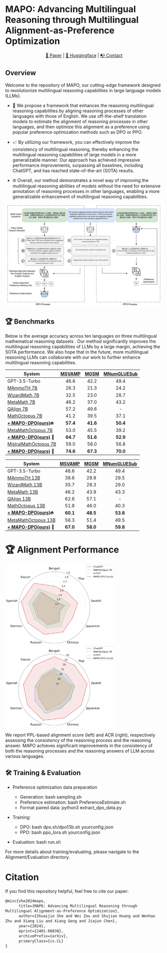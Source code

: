 # MAPO: Advancing Multilingual Reasoning through Multilingual Alignment-as-Preference Optimization
<p align="center">
  <a href="https://arxiv.org/abs/2401.06838"> 📃 Paper</a> | 
  <a href="https://huggingface.co/kevinpro"> 🤗 Huggingface</a> | 
  <a href="https://ricardokevins.github.io/"> 📭 Contact</a> 
</p>

## Overview

Welcome to the repository of MAPO, our cutting-edge framework designed to revolutionize multilingual reasoning capabilities in large language models (LLMs). 

* 🚀 We propose a framework that enhances the reasoning multilingual reasoning capabilities by aligning reasoning processes of other languages with those of English. We use off-the-shelf translation models to estimate the alignment of reasoning processes in other languages, and then optimize this alignment as a preference using popular preference optimization methods such as DPO or PPO.

* 📈 By utilizing our framework, you can effectively improve the consistency of multilingual reasoning, thereby enhancing the multilingual reasoning capabilities of large models in a more generalizable manner. Our approach has achieved impressive performance improvements, surpassing all baselines, including ChatGPT, and has reached state-of-the-art (SOTA) results.

* 🌐 Overall, our method demonstrates a novel way of improving the multilingual reasoning abilities of models without the need for extensive annotation of reasoning processes in other languages,  enabling a more generalizable enhancement of multilingual reasoning capabilities.














![](/fig/Alignv2.png)






## :trophy: Benchmarks

Below is the average accuracy across ten languages on three multilingual mathematical reasoning datasets . Our method significantly improves the multilingual reasoning capabilities of LLMs by a large margin, achieving the SOTA performance. We also hope that in the future, more multilingual reasoning LLMs can collaborate with our work to further enhance multilingual reasoning capabilities.

<table>
    <thead>
        <tr>
            <th>System</th>
            <th><a href="https://huggingface.co/datasets/Mathoctopus/MSVAMP">MSVAMP</a></th>
            <th><a href="https://huggingface.co/datasets/juletxara/mgsm">MGSM</a></th>
            <th><a href="https://huggingface.co/datasets/Mathoctopus/MSVAMP">MNumGLUESub</a></th>
        </tr>
    </thead>
    <tbody>
        <tr>
            <td>GPT-3.5-Turbo</td>
            <td style="text-align: center;">46.6</td>
            <td style="text-align: center;">42.2</td>
            <td style="text-align: center;">49.4</td>
        </tr>
        <tr>
            <td><a href="https://huggingface.co/TIGER-Lab/MAmmoTH-7B">MAmmoTH 7B</a></td>
            <td style="text-align: center;">26.3</td>
            <td style="text-align: center;">21.3</td>
            <td style="text-align: center;">24.2</td>
        </tr>
        <tr>
            <td><a href="https://huggingface.co/WizardLM/WizardMath-7B-V1.1">WizardMath 7B</a></td>
            <td style="text-align: center;">32.5</td>
            <td style="text-align: center;">23.0</td>
            <td style="text-align: center;">28.7</td>
        </tr>
        <tr>
            <td><a href="https://huggingface.co/meta-math/MetaMath-7B-V1.0">MetaMath 7B</a></td>
            <td style="text-align: center;">46.2</td>
            <td style="text-align: center;">37.0</td>
            <td style="text-align: center;">43.2</td>
        </tr>
        <!-- <tr>
           <td colspan="5" style="text-align: center;"> MathOctopus 7B</td>
        </tr> -->
        <tr>
            <td><a href="https://huggingface.co/Wenhao97/QAlign-MetaMathQA-7B">QAlign 7B</a></td>
            <td style="text-align: center;">57.2</td>
            <td style="text-align: center;">49.6</td>
            <td style="text-align: center;">-</td>
        </tr>
        <tr>
            <td><a href="https://huggingface.co/Mathoctopus/Parallel_7B">MathOctopus 7B</a></td>
            <td style="text-align: center;">41.2</td>
            <td style="text-align: center;">39.5</td>
            <td style="text-align: center;">37.1</td>
        </tr>
        <!-- <tr> (ours)
            <td>+ m-RFT</td>
            <td style="text-align: center;">48.7</td>
            <td style="text-align: center;">34.4</td>
            <td style="text-align: center;">45.4</td>
        </tr> -->
        <tr>
            <td><strong><a href="https://huggingface.co/kevinpro/MathOctopus-MAPO-DPO-7B">+ MAPO-DPO(ours)</a>🔥</strong></td>
            <td style="text-align: center;"><strong>57.4</strong></td>
            <td style="text-align: center;"><strong>41.6</strong></td>
            <td style="text-align: center;"><strong>50.4</strong></td>
        </tr> 
        <!-- <tr>
           <td colspan="5" style="text-align: center;">MetaMathOctopus 7B</td>
        </tr> -->
        <tr>
            <td><a href="https://huggingface.co/kevinpro/MetaMathOctopus-7B">MetaMathOctopus 7B</a></td>
            <td style="text-align: center;">53.0</td>
            <td style="text-align: center;">45.5</td>
            <td style="text-align: center;">39.2</td>
        </tr>
        <!-- <tr>
            <td>+ m-RFT</td>
            <td style="text-align: center;">56.7</td>
            <td style="text-align: center;">41.4</td>
            <td style="text-align: center;">51.7</td>
        </tr> -->
        <tr>
           <td><strong><a href="https://huggingface.co/kevinpro/MetaMathOctopus-MAPO-DPO-7B">+ MAPO-DPO(ours)</a> 👑</strong></td>
            <td style="text-align: center;"><strong>64.7</strong></td>
            <td style="text-align: center;"><strong>51.6</strong></td>
            <td style="text-align: center;"><strong>52.9</strong></td>
        </tr>
                <tr>
            <td><a href="https://huggingface.co/kevinpro/MistralMathOctopus-7B">MistralMathOctopus 7B</a></td>
            <td style="text-align: center;">59.0</td>
            <td style="text-align: center;">58.0</td>
            <td style="text-align: center;">56.8</td>
        </tr>
        <!-- <tr>
            <td>+ m-RFT</td>
            <td style="text-align: center;">56.7</td>
            <td style="text-align: center;">41.4</td>
            <td style="text-align: center;">51.7</td>
        </tr> -->
        <tr>
           <td><strong><a href="https://huggingface.co/kevinpro/MistralMathOctopus-MAPO-DPO-7B">+ MAPO-DPO(ours)</a> 👑</strong></td>
            <td style="text-align: center;"><strong>74.6</strong></td>
            <td style="text-align: center;"><strong>67.3</strong></td>
            <td style="text-align: center;"><strong>70.0</strong></td>
        </tr>
    </tbody>
</table>


<table>
    <thead>
        <tr>
            <th>System</th>
            <th><a href="https://huggingface.co/datasets/Mathoctopus/MSVAMP">MSVAMP</a></th>
            <th><a href="https://huggingface.co/datasets/juletxara/mgsm">MGSM</a></th>
            <th><a href="https://huggingface.co/datasets/Mathoctopus/MSVAMP">MNumGLUESub</a></th>
        </tr>
    </thead>
    <tbody>
        <tr>
            <td>GPT-3.5-Turbo</td>
            <td style="text-align: center;">46.6</td>
            <td style="text-align: center;">42.2</td>
            <td style="text-align: center;">49.4</td>
        </tr>
        <tr>
            <td><a href="https://huggingface.co/TIGER-Lab/MAmmoTH-13B">MAmmoTH 13B</a></td>
            <td style="text-align: center;">38.6</td>
            <td style="text-align: center;">28.9</td>
            <td style="text-align: center;">29.5</td>
        </tr>
        <tr>
            <td><a href="https://huggingface.co/WizardLM/WizardMath-13B-V1.1">WizardMath 13B</a></td>
            <td style="text-align: center;">35.7</td>
            <td style="text-align: center;">28.3</td>
            <td style="text-align: center;">29.0</td>
        </tr>
        <tr>
            <td><a href="https://huggingface.co/meta-math/MetaMath-13B-V1.0">MetaMath 13B</a></td>
            <td style="text-align: center;">46.2</td>
            <td style="text-align: center;">43.9</td>
            <td style="text-align: center;">43.3</td>
        </tr>
        <!-- <tr>
           <td colspan="5" style="text-align: center;"> MathOctopus 7B</td>
        </tr> -->
                <tr>
            <td><a href="https://huggingface.co/Wenhao97/QAlign-MetaMathQA-13B">QAlign 13B</a></td>
            <td style="text-align: center;">62.6</td>
            <td style="text-align: center;">57.1</td>
            <td style="text-align: center;">-</td>
        </tr>
        <tr>
            <td><a href="https://huggingface.co/Mathoctopus/Parallel_13B">MathOctopus 13B</a></td>
            <td style="text-align: center;">51.8</td>
            <td style="text-align: center;">46.0</td>
            <td style="text-align: center;">40.3</td>
        </tr>
        <!-- <tr>
            <td>+ m-RFT</td>
            <td style="text-align: center;">48.7</td>
            <td style="text-align: center;">34.4</td>
            <td style="text-align: center;">45.4</td>
        </tr> -->
        <tr>
            <td><strong><a href="https://huggingface.co/kevinpro/MathOctopus-MAPO-DPO-13B">+ MAPO-DPO(ours)</a>🔥</strong></td>
            <td style="text-align: center;"><strong>60.1</strong></td>
            <td style="text-align: center;"><strong>48.5</strong></td>
            <td style="text-align: center;"><strong>53.8</strong></td>
        </tr> 
        <!-- <tr>
           <td colspan="5" style="text-align: center;">MetaMathOctopus 7B</td>
        </tr> -->
        <tr>
            <td><a href="https://huggingface.co/kevinpro/MetaMathOctopus-13B">MetaMathOctopus 13B</a></td>
            <td style="text-align: center;">56.3</td>
            <td style="text-align: center;">51.4</td>
            <td style="text-align: center;">49.5</td>
        </tr>
        <!-- <tr>
            <td>+ m-RFT</td>
            <td style="text-align: center;">56.7</td>
            <td style="text-align: center;">41.4</td>
            <td style="text-align: center;">51.7</td>
        </tr> -->
        <tr>
           <td><strong><a href="https://huggingface.co/kevinpro/MetaMathOctopus-MAPO-DPO-13B">+ MAPO-DPO(ours)</a> 👑</strong></td>
            <td style="text-align: center;"><strong>67.0</strong></td>
            <td style="text-align: center;"><strong>58.0</strong></td>
            <td style="text-align: center;"><strong>59.8</strong></td>
        </tr>
    </tbody>
</table>


<!-- |        System          | [mSVAMP](https://huggingface.co/datasets/Mathoctopus/MSVAMP)| [mGSM](https://huggingface.co/datasets/juletxara/mgsm) |  [mNumGLUESub](https://huggingface.co/datasets/Mathoctopus/MSVAMP) | Download |
|--------------------------|:----:|:----:|:------:|:--------:|
| ChatGPT Zero-shot |        46.6    |      42.2                 | 49.4 |   -   |
| MathOctopus 7B |        41.2    |      39.5                 | 37.1 |   [link](https://huggingface.co/Mathoctopus/Parallel_7B)   |
| + MultiLingual-RFT |        48.7    |      34.4                 | 45.4 |   [link](https://huggingface.co/kevinpro/MAPO-MultiLingual-RFT-Baseline)   |
| **+ MAPO-DPO(ours)** |        **57.4**    |      **41.6**                 | **50.4** |   [link](https://huggingface.co/kevinpro/MAPO-DPO-7B)   |
|-------|-------|-------|
| MetaMathOctopus 7B |         53.0    |      45.5                 | 39.2 |   [link](https://huggingface.co/Mathoctopus/Parallel_7B)   |
| + MultiLingual-RFT |        56.7    |      41.4                 | 51.7 |   [link](https://huggingface.co/kevinpro/MAPO-MultiLingual-RFT-Baseline)   |
| **+ MAPO-DPO(ours)** |        **64.7**    |      **51.6**                 | **52.9** |   [link](https://huggingface.co/kevinpro/MAPO-DPO-7B)   | -->





<!-- ## Overall Result on Out-Domain Benchmark: [mSVAMP](https://huggingface.co/datasets/Mathoctopus/MSVAMP)  -->

<!-- |  Model                        | Bn      | Th      | Sw      | Ja      | Zh      | Ru      | De      | Es      | Fr      | Avg.      | En |
|:--------------------------------|:--------|:--------|:--------|:--------|:--------|:--------|:--------|:--------|:--------|:--------|:--------|
| **MAPO-DPO(ours)**         |  **48.8**  |   **55.2**  |   **56.0**  |   **60.3**  |   **58.8**  |   **58.3**  |  **58.1**  |   **59.7**  |   **60.8**  |   **57.3**  |  **58.4** | 
| MathOctopus|  27.7  | 35.9  | 39.4  | 41.6  | 42.7  | 44.2  | 44.0  | 45.1  | 45.3  | 40.7  | 46.4   |
| MultiLingual-RFT    | 37.9  | 46.4  | 46.4  | 49.6  | 50.8  | 50.4  | 50.7  | 51.6  | 53.4  | 48.6  | 49.4    |
|  ChatGPT Zero-shot         | 29.9  | 40.8  | 44.3  | 44.0  | 47.9  | 48.4  | 51.2  | 52.4  | 50.1  | 45.4  | 53.8   | -->

<!-- ## Overall Result on In-Domain Benchmark: [mMGSM](https://huggingface.co/datasets/Mathoctopus/MSVAMP)  -->

<!-- |  Model                        | Bn      | Th      | Sw      | Ja      | Zh      | Ru      | De      | Es      | Fr      | Avg.      | En |
|:--------------------------------|:--------|:--------|:--------|:--------|:--------|:--------|:--------|:--------|:--------|:--------|:--------|
| **MAPO-DPO(ours)**         |  **30.8**  | **38.0**  | **37.6**  | **45.2**  | **47.2**  | **42.0**  | **45.2**  | **43.2**  | **40.8**  | **41.1**  | 45.6 | 
| MathOctopus|  29.2 | 33.6 | 36.4 | 35.2 | 39.2 | 38.8 | 44.8 | 42.4 | 43. | 38.1 | **52.0**   |
| MultiLingual-RFT    | 25.6 | 31.2 | 28.8 | 34.0 | 39.2 | 36.0 | 34.8 | 34.4 | 36.4 | 33.4 | 43.2    |
|  ChatGPT Zero-shot         | 31.2  | 38.0  | 40.0  | 36.0  | 44.0  | 43.2  | 46.0  | 47.2  | 41.6  | 40.8  | 54.4 -->

<!-- ## Overall Result on In-Domain Benchmark: [mNumGLUESub](https://huggingface.co/datasets/Mathoctopus/MSVAMP)  -->

<!-- |  Model                        | Bn      | Th      | Sw      | Ja      | Zh      | Ru      | De      | Es      | Fr      | Avg.      | En |
|:--------------------------------|:--------|:--------|:--------|:--------|:--------|:--------|:--------|:--------|:--------|:--------|:--------|
| **MAPO-DPO(ours)**         | **41.8** | **45.8** | **46.9** | **52.9** | **54.4** | **49.9** | **50.7** | **54.0** | **51.4** | **49.8** | **55.9** | 
| MathOctopus|   26.6 | 30.9 | 34.3 | 40.9 | 44.4 | 36.0 | 32.6 | 42.0 | 36.2 | 36.0 | 46.9 |
| MultiLingual-RFT    | 38.0 | 42.9 | 41.8 | 48.2 | 51.6 | 45.2 | 42.9 | 49.3 | 42.9 | 44.8 | 51.2    |
|  ChatGPT Zero-shot         | 36.2 | 42.6 | 47.2 | 58.1 | 60.6 | 42.6 | 41.5 | 54.9 | 39.4 | 47.0 | 70.6 | -->





# :trophy: Alignment Performance

<p float="left">
  <img src="/fig/Alignment.png" alt="Alt text for image 1" width="350" />
  <img src="/fig/ARC.png" alt="Alt text for image 2" width="350" />
</p>

We report PPL-based alignment score (left) and ACR (right), respectively assessing the consistency of the reasoning process and the reasoning answer. MAPO achieves significant improvements in the consistency of both the reasoning processes and the reasoning answers of LLM across various languages.





## :hammer_and_wrench: Training & Evaluation
- Preference optimization data preparation
  - Generation: bash sampling.sh
  - Preference estimation: bash PreferenceEstimate.sh
  - Format paired data: python3 extract_dpo_data.py

- Training: 
  - DPO: bash dpo.sh/dpo13b.sh yourconfig.json
  - PPO: bash ppo_lora.sh yourconfig.json

- Evaluation: bash run.sh

For more details about training/evaluating, please navigate to the Alignment/Evaluation directory.

# Citation
If you find this repository helpful, feel free to cite our paper:
```
@misc{she2024mapo,
      title={MAPO: Advancing Multilingual Reasoning through Multilingual Alignment-as-Preference Optimization}, 
      author={Shuaijie She and Wei Zou and Shujian Huang and Wenhao Zhu and Xiang Liu and Xiang Geng and Jiajun Chen},
      year={2024},
      eprint={2401.06838},
      archivePrefix={arXiv},
      primaryClass={cs.CL}
}
```


